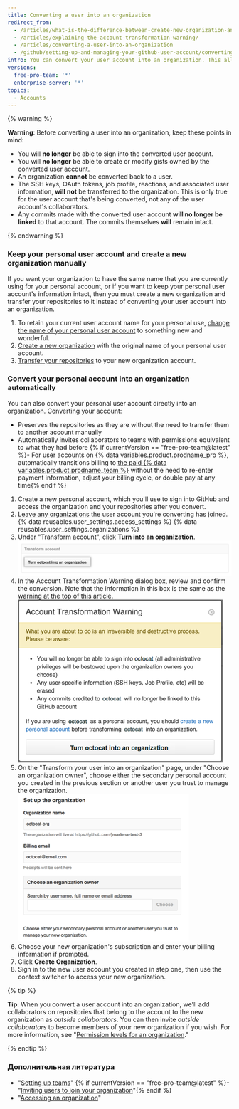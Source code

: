 ```yaml
---
title: Converting a user into an organization
redirect_from:
  - /articles/what-is-the-difference-between-create-new-organization-and-turn-account-into-an-organization/
  - /articles/explaining-the-account-transformation-warning/
  - /articles/converting-a-user-into-an-organization
  - /github/setting-up-and-managing-your-github-user-account/converting-a-user-into-an-organization
intro: You can convert your user account into an organization. This allows more granular permissions for repositories that belong to the organization.
versions:
  free-pro-team: '*'
  enterprise-server: '*'
topics:
  - Accounts
---
```


{% warning %}

**Warning**: Before converting a user into an organization, keep these points in mind:

 - You will **no longer** be able to sign into the converted user account.
 - You will **no longer** be able to create or modify gists owned by the converted user account.
 - An organization **cannot** be converted back to a user.
 - The SSH keys, OAuth tokens, job profile,  reactions, and associated user information, **will not** be transferred to the organization. This is only true for the user account that's being converted, not any of the user account's collaborators.
 - Any commits made with the converted user account **will no longer be linked** to that account. The commits themselves **will** remain intact.

{% endwarning %}

### Keep your personal user account and create a new organization manually

If you want your organization to have the same name that you are currently using for your personal account, or if you want to keep your personal user account's information intact, then you must create a new organization and transfer your repositories to it instead of converting your user account into an organization.

1. To retain your current user account name for your personal use, [change the name of your personal user account](/articles/changing-your-github-username) to something new and wonderful.
2. [Create a new organization](/articles/creating-a-new-organization-from-scratch) with the original name of your personal user account.
3. [Transfer your repositories](/articles/transferring-a-repository) to your new organization account.

### Convert your personal account into an organization automatically

You can also convert your personal user account directly into an organization. Converting your account:
 - Preserves the repositories as they are without the need to transfer them to another account manually
 - Automatically invites collaborators to teams with permissions equivalent to what they had before
 {% if currentVersion == "free-pro-team@latest" %}- For user accounts on {% data variables.product.prodname_pro %}, automatically transitions billing to [the paid {% data variables.product.prodname_team %}](/articles/about-billing-for-github-accounts) without the need to re-enter payment information, adjust your billing cycle, or double pay at any time{% endif %}

1. Create a new personal account, which you'll use to sign into GitHub and access the organization and your repositories after you convert.
2.  [Leave any organizations](/articles/removing-yourself-from-an-organization) the user account you're converting has joined.
{% data reusables.user_settings.access_settings %}
{% data reusables.user_settings.organizations %}
5. Under "Transform account", click **Turn <username> into an organization**. ![Organization conversion button](/assets/images/help/settings/convert-to-organization.png)
6. In the Account Transformation Warning dialog box, review and confirm the conversion. Note that the information in this box is the same as the warning at the top of this article. ![Conversion warning](/assets/images/help/organizations/organization-account-transformation-warning.png)
7. On the "Transform your user into an organization" page, under "Choose an organization owner", choose either the secondary personal account you created in the previous section or another user you trust to manage the organization. ![Add organization owner page](/assets/images/help/organizations/organization-add-owner.png)
8. Choose your new organization's subscription and enter your billing information if prompted.
9. Click **Create Organization**.
10. Sign in to the new user account you created in step one, then use the context switcher to access your new organization.

{% tip %}

**Tip**: When you convert a user account into an organization, we'll add collaborators on repositories that belong to the account to the new organization as *outside collaborators*. You can then invite *outside collaborators* to become members of your new organization if you wish. For more information, see "[Permission levels for an organization](/organizations/managing-peoples-access-to-your-organization-with-roles/permission-levels-for-an-organization#outside-collaborators)."

{% endtip %}

### Дополнительная литература
- "[Setting up teams](/articles/setting-up-teams)"
{% if currentVersion == "free-pro-team@latest" %}- "[Inviting users to join your organization](/articles/inviting-users-to-join-your-organization)"{% endif %}
- "[Accessing an organization](/articles/accessing-an-organization)"
